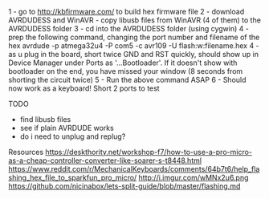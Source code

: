 1 - go to http://kbfirmware.com/ to build hex firmware file
2 - download AVRDUDESS and WinAVR - copy libusb files from WinAVR (4 of them) to the AVRDUDESS folder
3 - cd into the AVRDUDESS folder (using cygwin)
4 - prep the following command, changing the port number and filename of the hex
  avrdude -p atmega32u4 -P com5  -c avr109  -U flash:w:filename.hex
4 - as u plug in the board, short twice GND and RST quickly, should show up in Device Manager under Ports as '...Bootloader'. 
If it doesn't show with bootloader on the end, you have missed your window (8 seconds from shorting the circuit twice)
5 - Run the above command ASAP
6 - Should now work as a keyboard! Short 2 ports to test

TODO
- find libusb files
- see if plain AVRDUDE works
- do i need to unplug and replug?


Resources
https://deskthority.net/workshop-f7/how-to-use-a-pro-micro-as-a-cheap-controller-converter-like-soarer-s-t8448.html
https://www.reddit.com/r/MechanicalKeyboards/comments/64b7t6/help_flashing_hex_file_to_sparkfun_pro_micro/
http://i.imgur.com/wMNx2u6.png
https://github.com/nicinabox/lets-split-guide/blob/master/flashing.md
